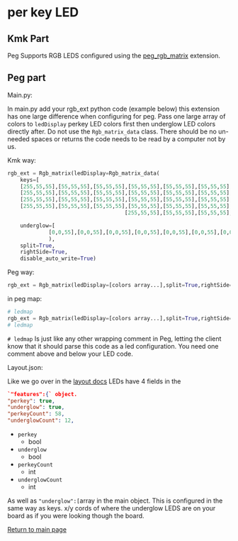 # per key LED

## Kmk Part

Peg Supports RGB LEDS configured using the
[peg_rgb_matrix](http://kmkfw.io/docs/peg_rgb_matrix) extension.

## Peg part

Main.py:

In main.py add your rgb_ext python code (example below) this extension has one
large difference when configuring for peg. Pass one large array of colors to
`ledDisplay` perkey LED colors first then underglow LED colors directly after.
Do not use the `Rgb_matrix_data` class. There should be no un-needed spaces or
returns the code needs to be read by a computer not by us.

Kmk way:

```python
rgb_ext = Rgb_matrix(ledDisplay=Rgb_matrix_data(
    keys=[
    [255,55,55],[55,55,55],[55,55,55],[55,55,55],[55,55,55],[55,55,55],                        [55,55,55],[55,55,55],[55,55,55],[55,55,55],[55,55,55],[255,55,55],
    [255,55,55],[55,55,55],[55,55,55],[55,55,55],[55,55,55],[55,55,55],                        [55,55,55],[55,55,55],[55,55,55],[55,55,55],[55,55,55],[255,55,55],
    [255,55,55],[55,55,55],[55,55,55],[55,55,55],[55,55,55],[55,55,55],                        [55,55,55],[55,55,55],[55,55,55],[55,55,55],[55,55,55],[255,55,55],
    [255,55,55],[55,55,55],[55,55,55],[55,55,55],[55,55,55],[55,55,55],[255,55,55],[255,55,55],[55,55,55],[55,55,55],[55,55,55],[55,55,55],[55,55,55],[255,55,55],
                                     [255,55,55],[55,55,55],[55,55,55],[255,55,55],[255,55,55],[55,55,55],[55,55,55],[255,55,55]],

    underglow=[
             [0,0,55],[0,0,55],[0,0,55],[0,0,55],[0,0,55],[0,0,55],[0,0,55],[0,0,55],[0,0,55],[0,0,55],[0,0,55],[0,0,55]]
             ),
    split=True,
    rightSide=True,
    disable_auto_write=True)
```

Peg way:

```python
rgb_ext = Rgb_matrix(ledDisplay=[colors array...],split=True,rightSide=False,disable_auto_write=True)
```

in peg map:

```python
# ledmap
rgb_ext = Rgb_matrix(ledDisplay=[colors array...],split=True,rightSide=False,disable_auto_write=True)
# ledmap
```

`# ledmap` Is just like any other wrapping comment in Peg, letting the client
know that it should parse this code as a led configuration. You need one comment
above and below your LED code.

Layout.json:

Like we go over in the [layout docs](./layout.md) LEDs have 4 fields in the

```json
`"features":{` object.
"perkey": true,
"underglow": true,
"perkeyCount": 58,
"underglowCount": 12,
 ```

* `perkey`
  * bool
* `underglow`
  * bool
* `perkeyCount`
  * int
* `underglowCount`
  * int

As well as `"underglow":[`array in the main object. This is configured in the
same way as keys. x/y cords of where the underglow LEDS are on your board as if
you were looking though the board.

[Return to main page](./README.md)
